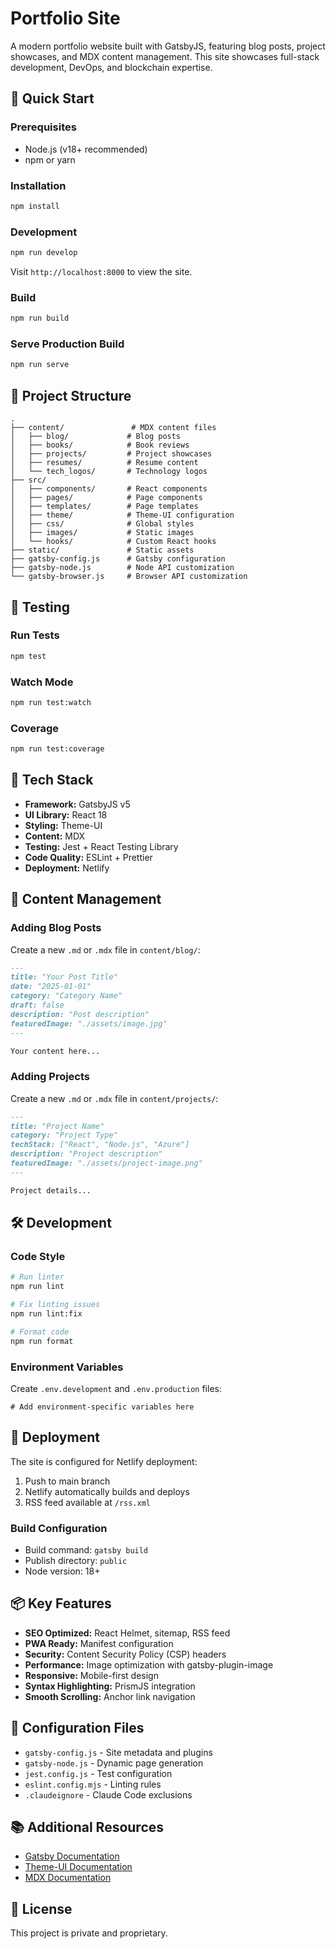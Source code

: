 # Portfolio Site

A modern portfolio website built with GatsbyJS, featuring blog posts, project showcases, and MDX content management. This site showcases full-stack development, DevOps, and blockchain expertise.

## 🚀 Quick Start

### Prerequisites

- Node.js (v18+ recommended)
- npm or yarn

### Installation

```bash
npm install
```

### Development

```bash
npm run develop
```

Visit `http://localhost:8000` to view the site.

### Build

```bash
npm run build
```

### Serve Production Build

```bash
npm run serve
```

## 📁 Project Structure

```
.
├── content/               # MDX content files
│   ├── blog/             # Blog posts
│   ├── books/            # Book reviews
│   ├── projects/         # Project showcases
│   ├── resumes/          # Resume content
│   └── tech_logos/       # Technology logos
├── src/
│   ├── components/       # React components
│   ├── pages/            # Page components
│   ├── templates/        # Page templates
│   ├── theme/            # Theme-UI configuration
│   ├── css/              # Global styles
│   ├── images/           # Static images
│   └── hooks/            # Custom React hooks
├── static/               # Static assets
├── gatsby-config.js      # Gatsby configuration
├── gatsby-node.js        # Node API customization
└── gatsby-browser.js     # Browser API customization
```

## 🧪 Testing

### Run Tests

```bash
npm test
```

### Watch Mode

```bash
npm run test:watch
```

### Coverage

```bash
npm run test:coverage
```

## 🎨 Tech Stack

- **Framework:** GatsbyJS v5
- **UI Library:** React 18
- **Styling:** Theme-UI
- **Content:** MDX
- **Testing:** Jest + React Testing Library
- **Code Quality:** ESLint + Prettier
- **Deployment:** Netlify

## 📝 Content Management

### Adding Blog Posts

Create a new `.md` or `.mdx` file in `content/blog/`:

```markdown
---
title: "Your Post Title"
date: "2025-01-01"
category: "Category Name"
draft: false
description: "Post description"
featuredImage: "./assets/image.jpg"
---

Your content here...
```

### Adding Projects

Create a new `.md` or `.mdx` file in `content/projects/`:

```markdown
---
title: "Project Name"
category: "Project Type"
techStack: ["React", "Node.js", "Azure"]
description: "Project description"
featuredImage: "./assets/project-image.png"
---

Project details...
```

## 🛠️ Development

### Code Style

```bash
# Run linter
npm run lint

# Fix linting issues
npm run lint:fix

# Format code
npm run format
```

### Environment Variables

Create `.env.development` and `.env.production` files:

```env
# Add environment-specific variables here
```

## 🚢 Deployment

The site is configured for Netlify deployment:

1. Push to main branch
2. Netlify automatically builds and deploys
3. RSS feed available at `/rss.xml`

### Build Configuration

- Build command: `gatsby build`
- Publish directory: `public`
- Node version: 18+

## 📦 Key Features

- **SEO Optimized:** React Helmet, sitemap, RSS feed
- **PWA Ready:** Manifest configuration
- **Security:** Content Security Policy (CSP) headers
- **Performance:** Image optimization with gatsby-plugin-image
- **Responsive:** Mobile-first design
- **Syntax Highlighting:** PrismJS integration
- **Smooth Scrolling:** Anchor link navigation

## 🔧 Configuration Files

- `gatsby-config.js` - Site metadata and plugins
- `gatsby-node.js` - Dynamic page generation
- `jest.config.js` - Test configuration
- `eslint.config.mjs` - Linting rules
- `.claudeignore` - Claude Code exclusions

## 📚 Additional Resources

- [Gatsby Documentation](https://www.gatsbyjs.com/docs)
- [Theme-UI Documentation](https://theme-ui.com)
- [MDX Documentation](https://mdxjs.com)

## 📄 License

This project is private and proprietary.
